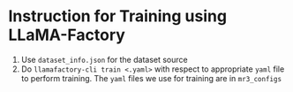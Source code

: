 # Instruction for Training using LLaMA-Factory

1. Use `dataset_info.json` for the dataset source
2. Do `llamafactory-cli train <.yaml>` with respect to appropriate `yaml` file to perform training. The `yaml` files we use for training are in `mr3_configs`
